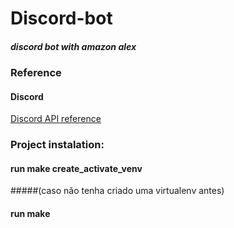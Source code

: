 # Discord-bot
##### discord bot with amazon alex 
### Reference
#### Discord
  [Discord API reference](https://discord.com/developers/docs/reference)

### Project instalation:
#### run make create_activate_venv
  #####(caso não tenha criado uma virtualenv antes)
#### run make